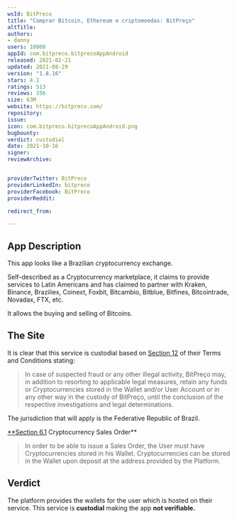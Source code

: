 ```yaml
---
wsId: BitPreco
title: "Comprar Bitcoin, Ethereum e criptomoedas: BitPreço"
altTitle: 
authors:
- danny
users: 10000
appId: com.bitpreco.bitprecoAppAndroid
released: 2021-02-21
updated: 2021-08-29
version: "1.8.16"
stars: 4.1
ratings: 513
reviews: 356
size: 63M
website: https://bitpreco.com/
repository: 
issue: 
icon: com.bitpreco.bitprecoAppAndroid.png
bugbounty: 
verdict: custodial
date: 2021-10-16
signer: 
reviewArchive:


providerTwitter: BitPreco
providerLinkedIn: bitpreco
providerFacebook: BitPreco
providerReddit: 

redirect_from:

---
```



## App Description

This app looks like a Brazilian cryptocurrency exchange. 

Self-described as a Cryptocurrency marketplace, it claims to provide services to Latin Americans and has claimed to partner with Kraken, Binance, Braziliex, Coinext, Foxbit, Bitcambio, Bitblue, Bitfines, Bitcointrade, Novadax, FTX, etc. 

It allows the buying and selling of Bitcoins. 

## The Site

It is clear that this service is custodial based on [Section 12](https://bitpreco.com/termos) of their Terms and Conditions stating:

> In case of suspected fraud or any other illegal activity, BitPreço may, in addition to resorting to applicable legal measures, retain any funds or Cryptocurrencies stored in the Wallet and/or User Account or in any other way in the custody of BitPreço, until the conclusion of the respective investigations and legal determinations.

The jurisdiction that will apply is the Federative Republic of Brazil.

[**Section 6.1](https://bitpreco.com/termos) Cryptocurrency Sales Order**

> In order to be able to issue a Sales Order, the User must have Cryptocurrencies stored in his Wallet. Cryptocurrencies can be stored in the Wallet upon deposit at the address provided by the Platform.

## Verdict

The platform provides the wallets for the user which is hosted on their service. This service is **custodial** making the app **not verifiable.**
